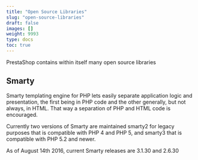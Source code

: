 ```yaml
---
title: "Open Source Libraries"
slug: "open-source-libraries"
draft: false
images: []
weight: 9993
type: docs
toc: true
---
```


PrestaShop contains within itself many open source libraries

## Smarty
Smarty templating engine for PHP lets easily separate application logic and presentation, the first being in PHP code and the other generally, but not always, in HTML. That way a separation of PHP and HTML code is encouraged.

Currently two versions of Smarty are maintained smarty2 for legacy purposes that is compatible with PHP 4 and PHP 5, and smarty3 that is compatible with PHP 5.2 and newer.

As of August 14th 2016, current Smarty releases are 3.1.30 and 2.6.30


